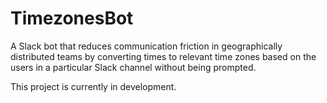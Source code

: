# TimezonesBot
A Slack bot that reduces communication friction in geographically distributed teams by converting times to relevant time zones based on the users in a particular Slack channel without being prompted.  

This project is currently in development. 
